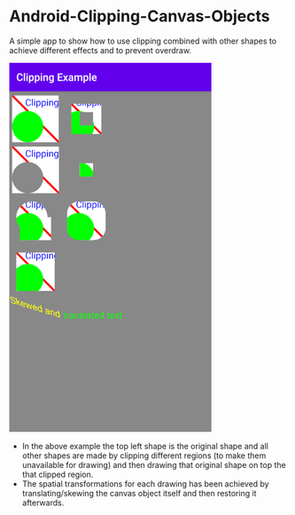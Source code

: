 # Android-Clipping-Canvas-Objects
A simple app to show how to use clipping combined with other shapes to achieve different effects and to prevent overdraw.

![demo](demo/demo.png)

- In the above example the top left shape is the original shape and all other shapes are made by clipping different regions (to make them unavailable for drawing) and then drawing that original shape on top the that clipped region. 
- The spatial transformations for each drawing has been achieved by translating/skewing the canvas object itself and then restoring it afterwards.